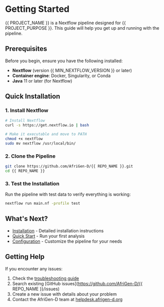# Getting Started

{{ PROJECT_NAME }} is a Nextflow pipeline designed for {{ PROJECT_PURPOSE }}. This guide will help you get up and running with the pipeline.

## Prerequisites

Before you begin, ensure you have the following installed:

- **Nextflow** (version {{ MIN_NEXTFLOW_VERSION }} or later)
- **Container engine**: Docker, Singularity, or Conda
- **Java** 11 or later (for Nextflow)

## Quick Installation

### 1. Install Nextflow

```bash
# Install Nextflow
curl -s https://get.nextflow.io | bash

# Make it executable and move to PATH
chmod +x nextflow
sudo mv nextflow /usr/local/bin/
```

### 2. Clone the Pipeline

```bash
git clone https://github.com/AfriGen-D/{{ REPO_NAME }}.git
cd {{ REPO_NAME }}
```

### 3. Test the Installation

Run the pipeline with test data to verify everything is working:

```bash
nextflow run main.nf -profile test
```

## What's Next?

- [Installation](/guide/installation) - Detailed installation instructions
- [Quick Start](/guide/quick-start) - Run your first analysis
- [Configuration](/guide/configuration) - Customize the pipeline for your needs

## Getting Help

If you encounter any issues:

1. Check the [troubleshooting guide](/guide/troubleshooting)
2. Search existing [GitHub issues](https://github.com/AfriGen-D/{{ REPO_NAME }}/issues)
3. Create a new issue with details about your problem
4. Contact the AfriGen-D team at [helpdesk.afrigen-d.org](https://helpdesk.afrigen-d.org)